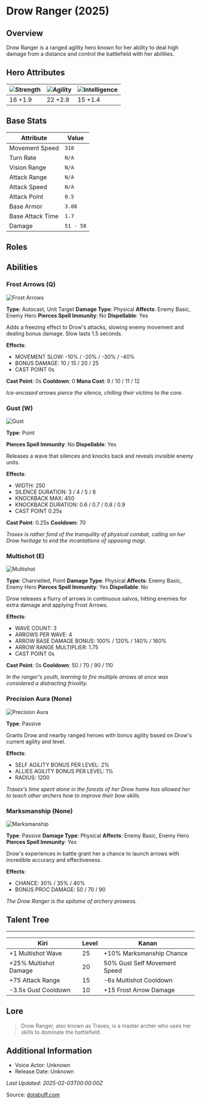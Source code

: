 # Drow Ranger (2025)

## Overview
Drow Ranger is a ranged agility hero known for her ability to deal high damage from a distance and control the battlefield with her abilities.

## Hero Attributes
| ![Strength](https://www.dotabuff.com/assets/hero_str-c4c83daf6344eee5758e6634a6535394cdcf03a9a8292076260cbe42b76d1b4c.png) | ![Agility](https://www.dotabuff.com/assets/hero_agi-f7c48b4a53d1a3f879d97d7afce7326b01d4a1a053fec8ea922ac6bbbe7947d7.png) | ![Intelligence](https://www.dotabuff.com/assets/hero_int-b590a71ef3df24fd995abacac069e7dbf3ee126cc67d6969bb3bea8034124232.png) |
|------------------------|------------------------|----------------------------|
| 16 +1.9             | 22 +2.9              | 15 +1.4            |

## Base Stats
| Attribute | Value |
|-----------|-------|
| Movement Speed | `310` |
| Turn Rate | `N/A` |
| Vision Range | `N/A` |
| Attack Range | `N/A` |
| Attack Speed | `N/A` |
| Attack Point | `0.5` |
| Base Armor | `3.08` |
| Base Attack Time | `1.7` |
| Damage | `51 - 58` |

## Roles


## Abilities
### Frost Arrows (Q)
![Frost Arrows](https://www.dotabuff.com/assets/skills/drow-ranger-frost-arrows-5019-82e814a36f6d02954839dfe9177a1f7e4265ed05c98b6dea0f78d33dfcc4c300.jpg)

**Type**: Autocast, Unit Target
**Damage Type**: Physical
**Affects**: Enemy Basic, Enemy Hero
**Pierces Spell Immunity**: No
**Dispellable**: Yes

Adds a freezing effect to Drow's attacks, slowing enemy movement and dealing bonus damage. Slow lasts 1.5 seconds.

**Effects**:
- MOVEMENT SLOW: -10% / -20% / -30% / -40%
- BONUS DAMAGE: 10 / 15 / 20 / 25
- CAST POINT 0s

**Cast Point**: 0s
**Cooldown**: 0
**Mana Cost**: 9 / 10 / 11 / 12

*Ice-encased arrows pierce the silence, chilling their victims to the core.*

### Gust (W)
![Gust](https://www.dotabuff.com/assets/skills/drow-ranger-gust-5632-f3f74ece6c98fa2310d181352e2b9dd4c0887df63ebc6ca392d81eef579b8c3a.jpg)

**Type**: Point


**Pierces Spell Immunity**: No
**Dispellable**: Yes

Releases a wave that silences and knocks back and reveals invisible enemy units.

**Effects**:
- WIDTH: 250
- SILENCE DURATION: 3 / 4 / 5 / 6
- KNOCKBACK MAX: 450
- KNOCKBACK DURATION: 0.6 / 0.7 / 0.8 / 0.9
- CAST POINT 0.25s

**Cast Point**: 0.25s
**Cooldown**: 70


*Traxex is rather fond of the tranquility of physical combat, calling on her Drow heritage to end the incantations of opposing magi.*

### Multishot (E)
![Multishot](https://www.dotabuff.com/assets/skills/drow-ranger-multishot-343-9f0b7e31d83b32f2ccc9afccfac68c1d4994d06a9482137effeb6c3623912daf.jpg)

**Type**: Channelled, Point
**Damage Type**: Physical
**Affects**: Enemy Basic, Enemy Hero
**Pierces Spell Immunity**: Yes
**Dispellable**: No

Drow releases a flurry of arrows in continuous salvos, hitting enemies for extra damage and applying Frost Arrows.

**Effects**:
- WAVE COUNT: 3
- ARROWS PER WAVE: 4
- ARROW BASE DAMAGE BONUS: 100% / 120% / 140% / 160%
- ARROW RANGE MULTIPLIER: 1.75
- CAST POINT 0s

**Cast Point**: 0s
**Cooldown**: 50 / 70 / 90 / 110


*In the ranger's youth, learning to fire multiple arrows at once was considered a distracting frivolity.*

### Precision Aura (None)
![Precision Aura](https://www.dotabuff.com/assets/skills/drow-ranger-precision-aura-1205-03a8f5108d7987f7822c1ce5267737b772f656e3a9bd64a3fd5dbdf9a238f463.jpg)

**Type**: Passive





Grants Drow and nearby ranged heroes with bonus agility based on Drow's current agility and level.

**Effects**:
- SELF AGILITY BONUS PER LEVEL: 2%
- ALLIES AGILITY BONUS PER LEVEL: 1%
- RADIUS: 1200





*Traxex's time spent alone in the forests of her Drow home has allowed her to teach other archers how to improve their bow skills.*

### Marksmanship (None)
![Marksmanship](https://www.dotabuff.com/assets/skills/drow-ranger-marksmanship-5022-8dfe6da1419b939e7f19c51c022796086dbea4d60a2ce532b76d3761fa8f5c0f.jpg)

**Type**: Passive
**Damage Type**: Physical
**Affects**: Enemy Basic, Enemy Hero
**Pierces Spell Immunity**: Yes


Drow's experiences in battle grant her a chance to launch arrows with incredible accuracy and effectiveness.

**Effects**:
- CHANCE: 30% / 35% / 40%
- BONUS PROC DAMAGE: 50 / 70 / 90





*The Drow Ranger is the epitome of archery prowess.*


## Talent Tree
------------
Kiri | Level | Kanan
------|--------|-------
+1 Multishot Wave | 25 | +10% Marksmanship Chance
+25% Multishot Damage | 20 | 50% Gust Self Movement Speed
+75 Attack Range | 15 | -6s Multishot Cooldown
-3.5s Gust Cooldown | 10 | +15 Frost Arrow Damage

## Lore
> Drow Ranger, also known as Traxex, is a master archer who uses her skills to dominate the battlefield.

## Additional Information
- Voice Actor: Unknown
- Release Date: Unknown

_Last Updated: 2025-02-03T00:00:00Z_

Source: [dotabuff.com](https://www.dotabuff.com/heroes/drow-ranger/abilities)
